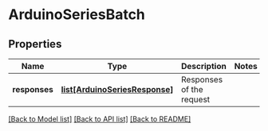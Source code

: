 # ArduinoSeriesBatch

## Properties
Name | Type | Description | Notes
------------ | ------------- | ------------- | -------------
**responses** | [**list[ArduinoSeriesResponse]**](ArduinoSeriesResponse.md) | Responses of the request | 

[[Back to Model list]](../README.md#documentation-for-models) [[Back to API list]](../README.md#documentation-for-api-endpoints) [[Back to README]](../README.md)


